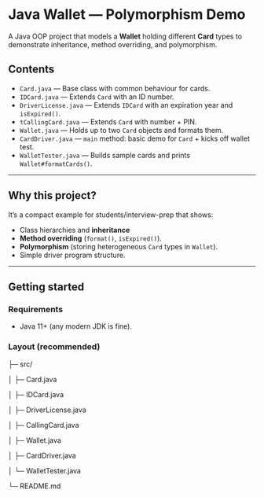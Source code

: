 # Java Wallet — Polymorphism Demo

A Java OOP project that models a **Wallet** holding different **Card** types to demonstrate inheritance, method overriding, and polymorphism.

## Contents

- `Card.java` — Base class with common behaviour for cards.
- `IDCard.java` — Extends `Card` with an ID number.
- `DriverLicense.java` — Extends `IDCard` with an expiration year and `isExpired()`.
- `tCallingCard.java` — Extends `Card` with number + PIN.
- `Wallet.java` — Holds up to two `Card` objects and formats them. 
- `CardDriver.java` — `main` method: basic demo for `Card` + kicks off wallet test.
- `WalletTester.java` — Builds sample cards and prints `Wallet#formatCards()`.

---

## Why this project?

It’s a compact example for students/interview-prep that shows:
- Class hierarchies and **inheritance**
- **Method overriding** (`format()`, `isExpired()`).
- **Polymorphism** (storing heterogeneous `Card` types in `Wallet`).
- Simple driver program structure.

---

## Getting started

### Requirements
- Java 11+ (any modern JDK is fine).

### Layout (recommended)

├─ src/

│ ├─ Card.java

│ ├─ IDCard.java

│ ├─ DriverLicense.java

│ ├─ CallingCard.java

│ ├─ Wallet.java

│ ├─ CardDriver.java

│ └─ WalletTester.java

└─ README.md
